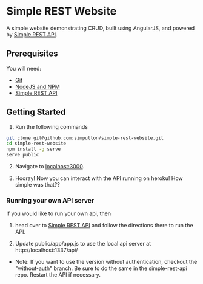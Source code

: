 # Simple REST Website 
A simple website demonstrating CRUD, built using AngularJS, and powered by [Simple REST API](https://github.com/simpulton/simple-rest-api).

## Prerequisites
You will need:
* [Git](http://git-scm.com/)
* [NodeJS and NPM](https://gist.github.com/isaacs/579814)
* [Simple REST API](https://github.com/simpulton/simple-rest-api)

## Getting Started
1. Run the following commands

  ```bash
  git clone git@github.com:simpulton/simple-rest-website.git
  cd simple-rest-website
  npm install -g serve
  serve public
  ```

2. Navigate to [localhost:3000](http://localhost:3000).

3. Hooray! Now you can interact with the API running on heroku! How simple was that??

### Running your own API server

If you would like to run your own api, then 
1. head over to [Simple REST API](https://github.com/simpulton/simple-rest-api) and follow the directions there to run the API.

2. Update public/app/app.js to use the local api server at http://localhost:1337/api/

* Note: If you want to use the version without authentication, checkout the "without-auth" branch. Be sure to do the same in the simple-rest-api repo. Restart the API if necessary.


